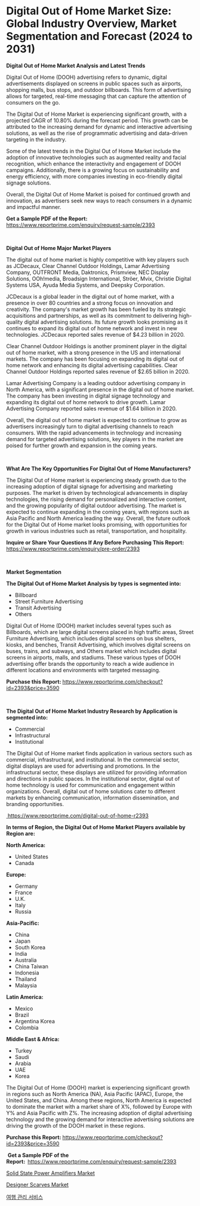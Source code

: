 <p><h1>Digital Out of Home Market Size: Global Industry Overview, Market Segmentation and Forecast (2024 to 2031)</h1></p><p><strong>Digital Out of Home Market Analysis and Latest Trends</strong></p>
<p><p>Digital Out of Home (DOOH) advertising refers to dynamic, digital advertisements displayed on screens in public spaces such as airports, shopping malls, bus stops, and outdoor billboards. This form of advertising allows for targeted, real-time messaging that can capture the attention of consumers on the go.</p><p>The Digital Out of Home Market is experiencing significant growth, with a projected CAGR of 10.80% during the forecast period. This growth can be attributed to the increasing demand for dynamic and interactive advertising solutions, as well as the rise of programmatic advertising and data-driven targeting in the industry.</p><p>Some of the latest trends in the Digital Out of Home Market include the adoption of innovative technologies such as augmented reality and facial recognition, which enhance the interactivity and engagement of DOOH campaigns. Additionally, there is a growing focus on sustainability and energy efficiency, with more companies investing in eco-friendly digital signage solutions.</p><p>Overall, the Digital Out of Home Market is poised for continued growth and innovation, as advertisers seek new ways to reach consumers in a dynamic and impactful manner.</p></p>
<p><strong>Get a Sample PDF of the Report:&nbsp;</strong> <a href="https://www.reportprime.com/enquiry/request-sample/2393">https://www.reportprime.com/enquiry/request-sample/2393</a></p>
<p>&nbsp;</p>
<p><strong>Digital Out of Home Major Market Players</strong></p>
<p><p>The digital out of home market is highly competitive with key players such as JCDecaux, Clear Channel Outdoor Holdings, Lamar Advertising Company, OUTFRONT Media, Daktronics, Prismview, NEC Display Solutions, OOh!media, Broadsign International, Ströer, Mvix, Christie Digital Systems USA, Ayuda Media Systems, and Deepsky Corporation. </p><p>JCDecaux is a global leader in the digital out of home market, with a presence in over 80 countries and a strong focus on innovation and creativity. The company's market growth has been fueled by its strategic acquisitions and partnerships, as well as its commitment to delivering high-quality digital advertising solutions. Its future growth looks promising as it continues to expand its digital out of home network and invest in new technologies. JCDecaux reported sales revenue of $4.23 billion in 2020.</p><p>Clear Channel Outdoor Holdings is another prominent player in the digital out of home market, with a strong presence in the US and international markets. The company has been focusing on expanding its digital out of home network and enhancing its digital advertising capabilities. Clear Channel Outdoor Holdings reported sales revenue of $2.65 billion in 2020.</p><p>Lamar Advertising Company is a leading outdoor advertising company in North America, with a significant presence in the digital out of home market. The company has been investing in digital signage technology and expanding its digital out of home network to drive growth. Lamar Advertising Company reported sales revenue of $1.64 billion in 2020.</p><p>Overall, the digital out of home market is expected to continue to grow as advertisers increasingly turn to digital advertising channels to reach consumers. With the rapid advancements in technology and increasing demand for targeted advertising solutions, key players in the market are poised for further growth and expansion in the coming years.</p></p>
<p>&nbsp;</p>
<p><strong>What Are The Key Opportunities For Digital Out of Home Manufacturers?</strong></p>
<p><p>The Digital Out of Home market is experiencing steady growth due to the increasing adoption of digital signage for advertising and marketing purposes. The market is driven by technological advancements in display technologies, the rising demand for personalized and interactive content, and the growing popularity of digital outdoor advertising. The market is expected to continue expanding in the coming years, with regions such as Asia Pacific and North America leading the way. Overall, the future outlook for the Digital Out of Home market looks promising, with opportunities for growth in various industries such as retail, transportation, and hospitality.</p></p>
<p><strong>Inquire or Share Your Questions If Any Before Purchasing This Report:</strong> <a href="https://www.reportprime.com/enquiry/pre-order/2393">https://www.reportprime.com/enquiry/pre-order/2393</a></p>
<p>&nbsp;</p>
<p><strong>Market Segmentation</strong></p>
<p><strong>The Digital Out of Home Market Analysis by types is segmented into:</strong></p>
<p><ul><li>Billboard</li><li>Street Furniture Advertising</li><li>Transit Advertising</li><li>Others</li></ul></p>
<p><p>Digital Out of Home (DOOH) market includes several types such as Billboards, which are large digital screens placed in high traffic areas, Street Furniture Advertising, which includes digital screens on bus shelters, kiosks, and benches, Transit Advertising, which involves digital screens on buses, trains, and subways, and Others market which includes digital screens in airports, malls, and stadiums. These various types of DOOH advertising offer brands the opportunity to reach a wide audience in different locations and environments with targeted messaging.</p></p>
<p><strong>Purchase this Report:&nbsp;</strong><a href="https://www.reportprime.com/checkout?id=2393&price=3590">https://www.reportprime.com/checkout?id=2393&price=3590</a></p>
<p>&nbsp;</p>
<p><strong>The Digital Out of Home Market Industry Research by Application is segmented into:</strong></p>
<p><ul><li>Commercial</li><li>Infrastructural</li><li>Institutional</li></ul></p>
<p><p>The Digital Out of Home market finds application in various sectors such as commercial, infrastructural, and institutional. In the commercial sector, digital displays are used for advertising and promotions. In the infrastructural sector, these displays are utilized for providing information and directions in public spaces. In the institutional sector, digital out of home technology is used for communication and engagement within organizations. Overall, digital out of home solutions cater to different markets by enhancing communication, information dissemination, and branding opportunities.</p></p>
<p><a href="https://www.reportprime.com/digital-out-of-home-r2393">&nbsp;https://www.reportprime.com/digital-out-of-home-r2393</a></p>
<p><strong>In terms of Region, the Digital Out of Home Market Players available by Region are:</strong></p>
<p>
    <p> <strong> North America: </strong>
        <ul>
            <li>United States</li>
            <li>Canada</li>
        </ul>
        </p> 
    <p> <strong> Europe: </strong>
        <ul>
            <li>Germany</li>
            <li>France</li>
            <li>U.K.</li>
            <li>Italy</li>
            <li>Russia</li>
        </ul>
        </p> 
    <p> <strong> Asia-Pacific: </strong>
        <ul>
            <li>China</li>
            <li>Japan</li>
            <li>South Korea</li>
            <li>India</li>
            <li>Australia</li>
            <li>China Taiwan</li>
            <li>Indonesia</li>
            <li>Thailand</li>
            <li>Malaysia</li>
        </ul>
        </p> 
    <p> <strong> Latin America: </strong>
        <ul>
            <li>Mexico</li>
            <li>Brazil</li>
            <li>Argentina Korea</li>
            <li>Colombia</li>
        </ul>
        </p> 
    <p> <strong> Middle East & Africa: </strong>
        <ul>
            <li>Turkey</li>
            <li>Saudi</li>
            <li>Arabia</li>
            <li>UAE</li>
            <li>Korea</li>
        </ul>
    </p>
    </p>
<p><p>The Digital Out of Home (DOOH) market is experiencing significant growth in regions such as North America (NA), Asia Pacific (APAC), Europe, the United States, and China. Among these regions, North America is expected to dominate the market with a market share of X%, followed by Europe with Y% and Asia Pacific with Z%. The increasing adoption of digital advertising technology and the growing demand for interactive advertising solutions are driving the growth of the DOOH market in these regions.</p></p>
<p><strong>Purchase this Report: </strong><a href="https://www.reportprime.com/checkout?id=2393&price=3590">https://www.reportprime.com/checkout?id=2393&price=3590</a></p>
<p>&nbsp;<strong>Get a Sample PDF of the Report:&nbsp;&nbsp;</strong><a href="https://www.reportprime.com/enquiry/request-sample/2393">https://www.reportprime.com/enquiry/request-sample/2393</a></p>
<p><strong></strong></p>
<p><p><a href="https://github.com/FassouRP/Market-Research-Report-List-4/blob/main/solid-state-power-amplifiers-market.md">Solid State Power Amplifiers Market</a></p><p><a href="https://issuu.com/reportprime-2/docs/designer-scarves-market-size-2030.pptx">Designer Scarves Market</a></p><p><a href="https://github.com/mpodehpw07370073/Market-Research-Report-List-2/blob/main/961741169183.md">여행 관리 서비스</a></p></p>